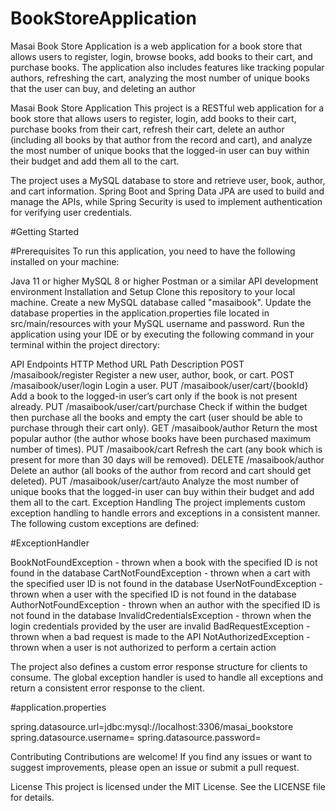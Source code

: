 # BookStoreApplication
Masai Book Store Application is a web application for a book store that allows users to register, login, browse books, add books to their cart, and purchase books. The application also includes features like tracking popular authors, refreshing the cart, analyzing the most number of unique books that the user can buy, and deleting an author

Masai Book Store Application
This project is a RESTful web application for a book store that allows users to register, login, add books to their cart, purchase books from their cart, refresh their cart, delete an author (including all books by that author from the record and cart), and analyze the most number of unique books that the logged-in user can buy within their budget and add them all to the cart.

The project uses a MySQL database to store and retrieve user, book, author, and cart information. Spring Boot and Spring Data JPA are used to build and manage the APIs, while Spring Security is used to implement authentication for verifying user credentials.

#Getting Started

#Prerequisites
To run this application, you need to have the following installed on your machine:

Java 11 or higher
MySQL 8 or higher
Postman or a similar API development environment
Installation and Setup
Clone this repository to your local machine.
Create a new MySQL database called "masaibook".
Update the database properties in the application.properties file located in src/main/resources with your MySQL username and password.
Run the application using your IDE or by executing the following command in your terminal within the project directory:

API Endpoints
HTTP                      Method	URL Path	                                     Description
POST	          /masaibook/register	                              Register a new user, author, book, or cart.
POST	         /masaibook/user/login	                            Login a user.
PUT	           /masaibook/user/cart/{bookId}	                     Add a book to the logged-in user’s cart only if the book is not present already.
PUT           	/masaibook/user/cart/purchase                    	Check if within the budget then purchase all the books and empty the cart (user should be able to                                                                      purchase through their cart only).
GET	           /masaibook/author                                 	Return the most popular author (the author whose books have been purchased maximum number of times).
PUT	          /masaibook/cart	                                    Refresh the cart (any book which is present for more than 30 days will be removed).
DELETE	       /masaibook/author	                                 Delete an author (all books of the author from record and cart should get deleted).
PUT            	/masaibook/user/cart/auto	                         Analyze the most number of unique books that the logged-in user can buy within their budget and add                                                            them all to the cart.
Exception Handling
The project implements custom exception handling to handle errors and exceptions in a consistent manner. The following custom exceptions are defined:


#ExceptionHandler

BookNotFoundException - thrown when a book with the specified ID is not found in the database
CartNotFoundException - thrown when a cart with the specified user ID is not found in the database
UserNotFoundException - thrown when a user with the specified ID is not found in the database
AuthorNotFoundException - thrown when an author with the specified ID is not found in the database
InvalidCredentialsException - thrown when the login credentials provided by the user are invalid
BadRequestException - thrown when a bad request is made to the API
NotAuthorizedException - thrown when a user is not authorized to perform a certain action

The project also defines a custom error response structure for clients to consume. The global exception handler is used to handle all exceptions and return a consistent error response to the client.

#application.properties

spring.datasource.url=jdbc:mysql://localhost:3306/masai_bookstore
spring.datasource.username=<your-database-username>
spring.datasource.password=<your-database-password>


Contributing
Contributions are welcome! If you find any issues or want to suggest improvements, please open an issue or submit a pull request.

License
This project is licensed under the MIT License. See the LICENSE file for details.

